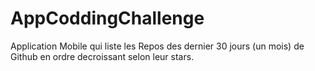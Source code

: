 # AppCoddingChallenge
Application Mobile qui liste les Repos des dernier 30 jours (un mois) de Github en ordre decroissant selon leur stars.
